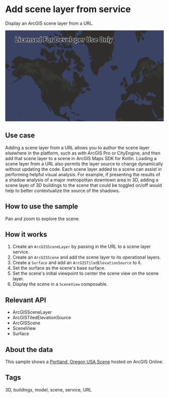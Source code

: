 # Add scene layer from service

Display an ArcGIS scene layer from a URL.

![add-scene-layer-from-service.png](add-scene-layer-from-service.png)

## Use case

Adding a scene layer from a URL allows you to author the scene layer elsewhere in the platform, such
as with ArcGIS Pro or CityEngine, and then add that scene layer to a scene in ArcGIS Maps SDK for
Kotlin. Loading a scene layer from a URL also permits the layer source to change dynamically without
updating the code. Each scene layer added to a scene can assist in performing helpful visual
analysis. For example, if presenting the results of a shadow analysis of a major metropolitan
downtown area in 3D, adding a scene layer of 3D buildings to the scene that could be toggled on/off
would help to better contextualize the source of the shadows.

## How to use the sample

Pan and zoom to explore the scene.

## How it works

1. Create an `ArcGISSceneLayer` by passing in the URL to a scene layer service.
2. Create an `ArcGISScene` and add the scene layer to its operational layers.
3. Create a `Surface` and add an `ArcGISTiledElevationSource` to it.
4. Set the surface as the scene's base surface.
5. Set the scene's initial viewpoint to center the scene view on the scene layer.
6. Display the scene in a `SceneView` composable.

## Relevant API

* ArcGISSceneLayer
* ArcGISTiledElevationSource
* ArcGISScene
* SceneView
* Surface

## About the data

This sample shows
a [Portland, Oregon USA Scene](https://www.arcgis.com/home/item.html?id=2b721b9e7bef45e2b7ff78a398a33acc)
hosted on ArcGIS Online.

## Tags

3D, buildings, model, scene, service, URL
